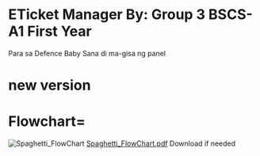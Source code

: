 # ETicket Manager By: Group 3 BSCS-A1 First Year
Para sa Defence Baby
Sana di ma-gisa ng panel

# new version
# Flowchart=
![Spaghetti_FlowChart](https://github.com/user-attachments/assets/806f784b-6190-4dc1-87f6-7bf4e7b2ba79)
[Spaghetti_FlowChart.pdf](https://github.com/user-attachments/files/18086523/Spaghetti_FlowChart.pdf)
Download if needed
